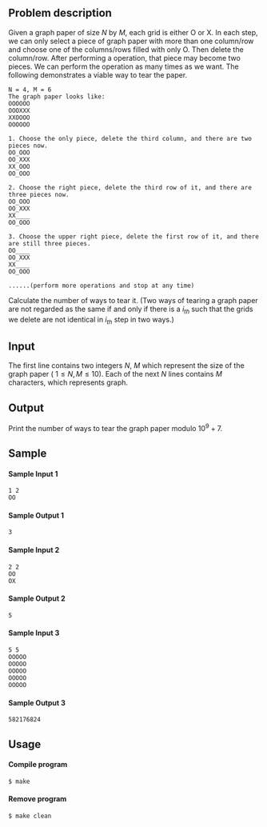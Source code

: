 ## Problem description
Given a graph paper of size $N$ by $M$, each grid is either O or X.
In each step, we can only select a piece of graph paper with more than one column/row and choose one of the columns/rows filled with only O. Then delete the column/row. After performing a operation, that piece may become two pieces.
We can perform the operation as many times as we want.
The following demonstrates a viable way to tear the paper.
```
N = 4, M = 6
The graph paper looks like:
OOOOOO
OOOXXX
XXOOOO
OOOOOO

1. Choose the only piece, delete the third column, and there are two pieces now.
OO_OOO
OO_XXX
XX_OOO
OO_OOO

2. Choose the right piece, delete the third row of it, and there are three pieces now.
OO_OOO
OO_XXX
XX____
OO_OOO

3. Choose the upper right piece, delete the first row of it, and there are still three pieces.
OO____
OO_XXX
XX____
OO_OOO

......(perform more operations and stop at any time)

```
Calculate the number of ways to tear it.
(Two ways of tearing a graph paper are not regarded as the same if and only if there is a $i_{th}$ such that the grids we delete are not identical in $i_{th}$ step in two ways.)

## Input
The first line contains two integers $N$, $M$ which represent the size of the graph paper ( $1 \leq N, M \leq 10$).
Each of the next $N$ lines contains $M$ characters, which represents graph.

## Output
Print the number of ways to tear the graph paper modulo $10^9+7$.

## Sample
#### Sample Input 1
```
1 2
OO
```

#### Sample Output 1
```
3
```
#### Sample Input 2
```
2 2
OO
OX
```

#### Sample Output 2
```
5
```
#### Sample Input 3
```
5 5
OOOOO
OOOOO
OOOOO
OOOOO
OOOOO
```

#### Sample Output 3
```
582176824
```

## Usage
#### Compile program
```shell
$ make
```
#### Remove program
```shell
$ make clean
```
